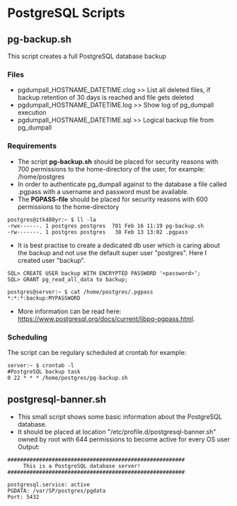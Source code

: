 # PostgreSQL Scripts

## pg-backup.sh
This script creates a full PostgreSQL database backup

### Files
- pgdumpall_HOSTNAME_DATETIME.clog >>  List all deleted files, if backup retention of 30 days is reached and file gets deleted
- pgdumpall_HOSTNAME_DATETIME.log >> Show log of pg_dumpall execution
- pgdumpall_HOSTNAME_DATETIME.sql >> Logical backup file from pg_dumpall

### Requirements
- The script **pg-backup.sh** should be placed for security reasons with 700 permissions to the home-directory of the user, for example: /home/postgres
- In order to authenticate pg_dumpall against to the database a file called .pgpass with a username and password must be available.
- The **PGPASS-file** should be placed for security reasons with 600 permissions to the home-directory 
```
postgres@itk480yr:~ $ ll -la
-rwx------. 1 postgres postgres  701 Feb 16 11:19 pg-backup.sh
-rw-------. 1 postgres postgres   38 Feb 13 13:02 .pgpass
```
- It is best practise to create a dedicated db user which is caring about the backup and not use the default super user "postgres". Here I created user "backup".
```
SQL> CREATE USER backup WITH ENCRYPTED PASSWORD '<password>‘; 
SQL> GRANT pg_read_all_data to backup;
```
```
postgres@server:~ $ cat /home/postgres/.pgpass
*:*:*:backup:MYPASSWORD
```
- More information can be read here: https://www.postgresql.org/docs/current/libpq-pgpass.html.

### Scheduling
The script can be regulary scheduled at crontab for example:
```
server:~ $ crontab -l
#PostgreSQL backup task
0 22 * * * /home/postgres/pg-backup.sh
```

## postgresql-banner.sh
- This small script shows some basic information about the PostgreSQL database.
- It should be placed at location "/etc/profile.d/postgresql-banner.sh" owned by root with 644 permissions to become active for every OS user
Output:
```
########################################################
     This is a PostgreSQL database server!
########################################################

postgresql.service: active
PGDATA: /var/SP/postgres/pgdata
Port: 5432
```
